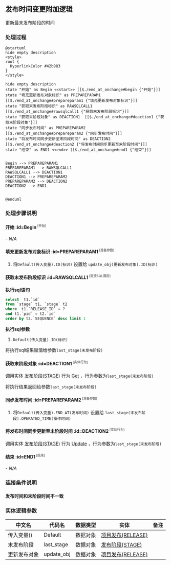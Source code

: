 ## 发布时间变更附加逻辑 <!-- {docsify-ignore-all} -->

   更新最末发布阶段的时间

### 处理过程

```plantuml
@startuml
hide empty description
<style>
root {
  HyperlinkColor #42b983
}
</style>

hide empty description
state "开始" as Begin <<start>> [[$./end_at_onchange#begin {"开始"}]]
state "填充更新发布对象标识" as PREPAREPARAM1  [[$./end_at_onchange#prepareparam1 {"填充更新发布对象标识"}]]
state "获取末发布阶段标识" as RAWSQLCALL1  [[$./end_at_onchange#rawsqlcall1 {"获取末发布阶段标识"}]]
state "获取末阶段对象" as DEACTION1  [[$./end_at_onchange#deaction1 {"获取末阶段对象"}]]
state "同步发布时间" as PREPAREPARAM2  [[$./end_at_onchange#prepareparam2 {"同步发布时间"}]]
state "将发布时间同步更新至末阶段时间" as DEACTION2  [[$./end_at_onchange#deaction2 {"将发布时间同步更新至末阶段时间"}]]
state "结束" as END1 <<end>> [[$./end_at_onchange#end1 {"结束"}]]


Begin --> PREPAREPARAM1
PREPAREPARAM1 --> RAWSQLCALL1
RAWSQLCALL1 --> DEACTION1
DEACTION1 --> PREPAREPARAM2
PREPAREPARAM2 --> DEACTION2
DEACTION2 --> END1


@enduml
```


### 处理步骤说明

#### 开始 :id=Begin<sup class="footnote-symbol"> <font color=gray size=1>[开始]</font></sup>



*- N/A*
#### 填充更新发布对象标识 :id=PREPAREPARAM1<sup class="footnote-symbol"> <font color=gray size=1>[准备参数]</font></sup>



1. 将`Default(传入变量).ID(标识)` 设置给  `update_obj(更新发布对象).ID(标识)`

#### 获取末发布阶段标识 :id=RAWSQLCALL1<sup class="footnote-symbol"> <font color=gray size=1>[直接SQL调用]</font></sup>



<p class="panel-title"><b>执行sql语句</b></p>

```sql
select  t1.`id` 
from `stage` t1, `stage` t2 
where  t1.`RELEASE_ID` = ?
and t1.`pid` = t2.`id` 
order by t2.`SEQUENCE` desc limit 1
```

<p class="panel-title"><b>执行sql参数</b></p>

1. `Default(传入变量).ID(标识)`

将执行sql结果赋值给参数`last_stage(末发布阶段)`

#### 获取末阶段对象 :id=DEACTION1<sup class="footnote-symbol"> <font color=gray size=1>[实体行为]</font></sup>



调用实体 [发布阶段(STAGE)](module/ProjMgmt/stage.md) 行为 [Get](module/ProjMgmt/stage#行为) ，行为参数为`last_stage(末发布阶段)`

将执行结果返回给参数`last_stage(末发布阶段)`

#### 同步发布时间 :id=PREPAREPARAM2<sup class="footnote-symbol"> <font color=gray size=1>[准备参数]</font></sup>



1. 将`Default(传入变量).END_AT(发布时间)` 设置给  `last_stage(末发布阶段).OPERATED_TIME(操作时间)`

#### 将发布时间同步更新至末阶段时间 :id=DEACTION2<sup class="footnote-symbol"> <font color=gray size=1>[实体行为]</font></sup>



调用实体 [发布阶段(STAGE)](module/ProjMgmt/stage.md) 行为 [Update](module/ProjMgmt/stage#行为) ，行为参数为`last_stage(末发布阶段)`

#### 结束 :id=END1<sup class="footnote-symbol"> <font color=gray size=1>[结束]</font></sup>



*- N/A*


### 连接条件说明
#### 发布时间和末阶段时间不一致 




### 实体逻辑参数

|    中文名   |    代码名    |  数据类型    |  实体   |备注 |
| --------| --------| -------- | -------- | --------   |
|传入变量(<i class="fa fa-check"/></i>)|Default|数据对象|[项目发布(RELEASE)](module/ProjMgmt/release.md)||
|末发布阶段|last_stage|数据对象|[发布阶段(STAGE)](module/ProjMgmt/stage.md)||
|更新发布对象|update_obj|数据对象|[项目发布(RELEASE)](module/ProjMgmt/release.md)||
